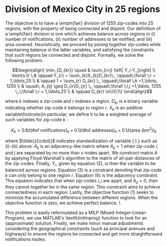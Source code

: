 # Division of Mexico City in 25 regions

The objective is to have a \emph{fair} division of 1255 zip-codes into 25 regions, with the property of being connected and disjoint. Our definition of a \emph{fair} division is one which achieves balance across regions in (i) number of notifications, (ii) number of addresses to be notified, and (iii) area covered. Heuristically, we proceed by joining together zip-codes while maintaining balance in the latter variables, and satisfying the constraints that such regions be connected and disjoint. Formally, we solve the following problem. 

$$\begin{align}
    \min_{D_{kr}} \quad & \sum_{i>j} \left| Y_i-Y_j\right| \\
      \text{s.t} \;& \qquad Y_{r} =  \sum_{k}X_{k}D_{kr}\;,  \qquad\;\forall \;r = 1,\ldots,25 \\
       & \qquad  1 = \sum_{r} D_{kr} \;,  \qquad\;\forall \;k =1,\ldots, 1255 \\
       & \quad\;  A_{ij} \geq D_{ir}D_{jr} \;,  \qquad\;\forall \;i,j =1,\ldots, 1255 \;,\;\forall \;r = 1,\ldots,25   \\
       & \qquad D_{kr} \in\{0,1\}
\end{align}$$

where $k$ indexes a zip-code and $r$ indexes a region. $D_{kr}$ is a binary variable indicating whether zip-code $k$ belongs to region $r$. $X_{k}$ is an additive variable\footnote{In particular, we define it to be a weighted average of such variables for zip-code $k$ : 

$$X_k = 0.8\tilde{z}(\text{\# of notifications})_k+0.1\tilde{z}(\text{\# of addresses})_k+0.1\tilde{z}(\text{area (km}^2))_k $$

where $\tilde{z(\cdot)}$ indicates standardization of variable $(\cdot)$.} such as (i)-(iii) above. $A_{ij}$ is an adjacency-like matrix where $A_{ij}=1$ when zip-code $i$, and $j$ are separated by no more than $v$ nodes apart. We construct matrix $A$ by applying Floyd-Warshall's algorithm to the matrix of all-pair distances of the zip-codes. Finally, $Y_r$, given by equation (2), is then the variable to be balanced across regions. Equation (3) is a constraint denoting that zip-code $k$ can only belong to one region $r$. Equation (6) is the adjacency constraint. This equation indicates that when zip-codes $i,j$ are apart, and $A_{ij}=0$, then they cannot together be in the same region. This constraint aims to achieve connectedness in each region.
Lastly, the objective function (1) seeks to minimize the accumulated difference between different regions. When the objective function is zero, we achieve perfect balance. \\

This problem is easily reformulated as a MILP (Mixed-Integer-Linear-Program), we use MATLAB's \texttt{intlinprog} function to look for an (approximate) solution. Finally, we make minor manual adjustments considering the geographical constraints (such as principal avenues and highways) to ensure the regions be connected and get more straightforward notifications routes.  
